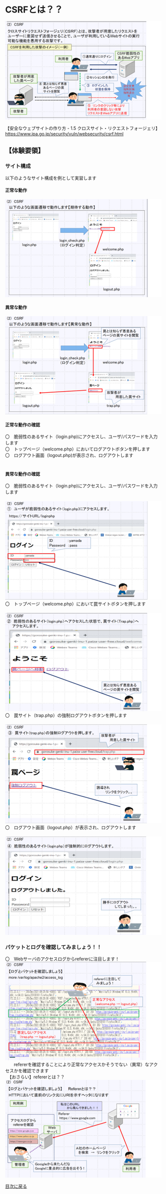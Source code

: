 # CSRFとは？？<br>
 ![Diagram](./images/CSRF/CSRF-1.jpg)<br>

【安全なウェブサイトの作り方 - 1.5 クロスサイト・リクエストフォージェリ】<br>
https://www.ipa.go.jp/security/vuln/websecurity/csrf.html

## 【体験要領】

### サイト構成<br>
以下のようなサイト構成を例として実習します<br>

#### 正常な動作<br>
 ![Diagram](./images/CSRF/CSRF-2.jpg)<br>

#### 異常な動作<br>
 ![Diagram](./images/CSRF/CSRF-3.jpg)<br>


#### 正常な動作の確認<br>
〇　脆弱性のあるサイト（login.php)にアクセスし、ユーザ/パスワードを入力します<br>
〇　トップページ（welcome.php）においてログアウトボタンを押します<br>
〇　ログアウト画面（logout.php)が表示され、ログアウトします<br>
 　　   
#### 異常な動作の確認<br>
〇　脆弱性のあるサイト（login.php)にアクセスし、ユーザ/パスワードを入力します<br>
 　　![Diagram](./images/CSRF/CSRF-4.jpg)<br>
〇　トップページ（welcome.php）において罠サイトボタンを押します<br>
 　　![Diagram](./images/CSRF/CSRF-5.jpg)<br>
〇　罠サイト（trap.php）の強制ログアウトボタンを押します<br>
 　　![Diagram](./images/CSRF/CSRF-6.jpg)<br>
〇　ログアウト画面（logout.php）が表示され、ログアウトします<br>
 　　![Diagram](./images/CSRF/CSRF-7.jpg)<br>


### パケットとログを確認してみましょう！！<br>
〇　Webサーバのアクセスログからrefererに注目します！<br>
![Diagram](./images/CSRF/CSRF-8.jpg)<br>
　　refererを確認することにより正常なアクセスかそうでない（異常）なアクセスかを確認できます<br>
  　【おさらい】refererとは？？
![Diagram](./images/CSRF/CSRF-9.jpg)<br>

[目次に戻る](./README.md) <br>
